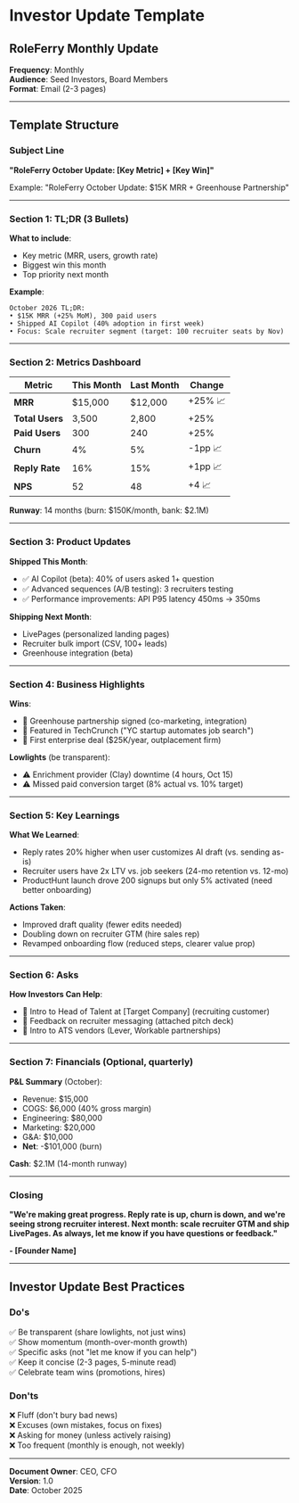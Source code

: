 # Investor Update Template
## RoleFerry Monthly Update

**Frequency**: Monthly  
**Audience**: Seed Investors, Board Members  
**Format**: Email (2-3 pages)

---

## Template Structure

### Subject Line
**"RoleFerry October Update: [Key Metric] + [Key Win]"**

Example: "RoleFerry October Update: $15K MRR + Greenhouse Partnership"

---

### Section 1: TL;DR (3 Bullets)

**What to include**:
- Key metric (MRR, users, growth rate)
- Biggest win this month
- Top priority next month

**Example**:
```
October 2026 TL;DR:
• $15K MRR (+25% MoM), 300 paid users
• Shipped AI Copilot (40% adoption in first week)
• Focus: Scale recruiter segment (target: 100 recruiter seats by Nov)
```

---

### Section 2: Metrics Dashboard

| Metric | This Month | Last Month | Change |
|--------|------------|------------|--------|
| **MRR** | $15,000 | $12,000 | +25% 📈 |
| **Total Users** | 3,500 | 2,800 | +25% |
| **Paid Users** | 300 | 240 | +25% |
| **Churn** | 4% | 5% | -1pp 📈 |
| **Reply Rate** | 16% | 15% | +1pp 📈 |
| **NPS** | 52 | 48 | +4 📈 |

**Runway**: 14 months (burn: $150K/month, bank: $2.1M)

---

### Section 3: Product Updates

**Shipped This Month**:
- ✅ AI Copilot (beta): 40% of users asked 1+ question
- ✅ Advanced sequences (A/B testing): 3 recruiters testing
- ✅ Performance improvements: API P95 latency 450ms → 350ms

**Shipping Next Month**:
- LivePages (personalized landing pages)
- Recruiter bulk import (CSV, 100+ leads)
- Greenhouse integration (beta)

---

### Section 4: Business Highlights

**Wins**:
- 🎉 Greenhouse partnership signed (co-marketing, integration)
- 🎉 Featured in TechCrunch ("YC startup automates job search")
- 🎉 First enterprise deal ($25K/year, outplacement firm)

**Lowlights** (be transparent):
- ⚠️ Enrichment provider (Clay) downtime (4 hours, Oct 15)
- ⚠️ Missed paid conversion target (8% actual vs. 10% target)

---

### Section 5: Key Learnings

**What We Learned**:
- Reply rates 20% higher when user customizes AI draft (vs. sending as-is)
- Recruiter users have 2x LTV vs. job seekers (24-mo retention vs. 12-mo)
- ProductHunt launch drove 200 signups but only 5% activated (need better onboarding)

**Actions Taken**:
- Improved draft quality (fewer edits needed)
- Doubling down on recruiter GTM (hire sales rep)
- Revamped onboarding flow (reduced steps, clearer value prop)

---

### Section 6: Asks

**How Investors Can Help**:
- 🙏 Intro to Head of Talent at [Target Company] (recruiting customer)
- 🙏 Feedback on recruiter messaging (attached pitch deck)
- 🙏 Intro to ATS vendors (Lever, Workable partnerships)

---

### Section 7: Financials (Optional, quarterly)

**P&L Summary** (October):
- Revenue: $15,000
- COGS: $6,000 (40% gross margin)
- Engineering: $80,000
- Marketing: $20,000
- G&A: $10,000
- **Net**: -$101,000 (burn)

**Cash**: $2.1M (14-month runway)

---

### Closing

**"We're making great progress. Reply rate is up, churn is down, and we're seeing strong recruiter interest. Next month: scale recruiter GTM and ship LivePages. As always, let me know if you have questions or feedback."**

**- [Founder Name]**

---

## Investor Update Best Practices

### Do's
✅ Be transparent (share lowlights, not just wins)  
✅ Show momentum (month-over-month growth)  
✅ Specific asks (not "let me know if you can help")  
✅ Keep it concise (2-3 pages, 5-minute read)  
✅ Celebrate team wins (promotions, hires)

### Don'ts
❌ Fluff (don't bury bad news)  
❌ Excuses (own mistakes, focus on fixes)  
❌ Asking for money (unless actively raising)  
❌ Too frequent (monthly is enough, not weekly)

---

**Document Owner**: CEO, CFO  
**Version**: 1.0  
**Date**: October 2025

